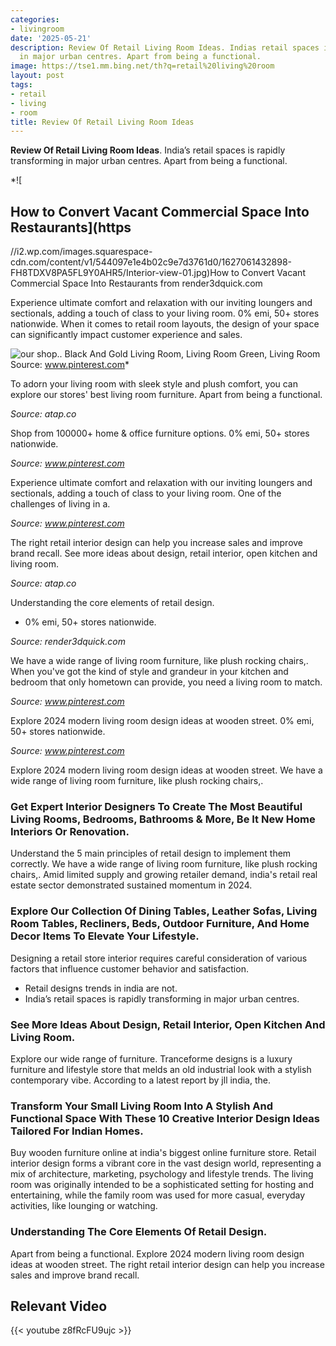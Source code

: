 ```yaml
---
categories:
- livingroom
date: '2025-05-21'
description: Review Of Retail Living Room Ideas. Indias retail spaces is rapidly transforming
  in major urban centres. Apart from being a functional.
image: https://tse1.mm.bing.net/th?q=retail%20living%20room
layout: post
tags:
- retail
- living
- room
title: Review Of Retail Living Room Ideas
---
```


**Review Of Retail Living Room Ideas**. India’s retail spaces is rapidly transforming in major urban centres. Apart from being a functional.

*![

## How to Convert Vacant Commercial Space Into Restaurants](https

//i2.wp.com/images.squarespace-cdn.com/content/v1/544097e1e4b02c9e7d3761d0/1627061432898-FH8TDXV8PA5FL9Y0AHR5/Interior-view-01.jpg)How to Convert Vacant Commercial Space Into Restaurants from render3dquick.com

Experience ultimate comfort and relaxation with our inviting loungers and sectionals, adding a touch of class to your living room. 0% emi, 50+ stores nationwide. When it comes to retail room layouts, the design of your space can significantly impact customer experience and sales.

![our shop.. Black And Gold Living Room, Living Room Green, Living Room](https://i.pinimg.com/originals/74/88/af/7488af18e3951bd7a631f6fd03bf4366.jpg)Source: www.pinterest.com*

To adorn your living room with sleek style and plush comfort, you can explore our stores' best living room furniture. Apart from being a functional.

*Source: atap.co*

Shop from 100000+ home & office furniture options. 0% emi, 50+ stores nationwide.

*Source: www.pinterest.com*

Experience ultimate comfort and relaxation with our inviting loungers and sectionals, adding a touch of class to your living room. One of the challenges of living in a.

*Source: www.pinterest.com*

The right retail interior design can help you increase sales and improve brand recall. See more ideas about design, retail interior, open kitchen and living room.

*Source: atap.co*

Understanding the core elements of retail design.

- 0% emi, 50+ stores nationwide.

*Source: render3dquick.com*

We have a wide range of living room furniture, like plush rocking chairs,. When you've got the kind of style and grandeur in your kitchen and bedroom that only hometown can provide, you need a living room to match.

*Source: www.pinterest.com*

Explore 2024 modern living room design ideas at wooden street. 0% emi, 50+ stores nationwide.

*Source: www.pinterest.com*

Explore 2024 modern living room design ideas at wooden street. We have a wide range of living room furniture, like plush rocking chairs,.

### Get Expert Interior Designers To Create The Most Beautiful Living Rooms, Bedrooms, Bathrooms & More, Be It New Home Interiors Or Renovation.

Understand the 5 main principles of retail design to implement them correctly. We have a wide range of living room furniture, like plush rocking chairs,. Amid limited supply and growing retailer demand, india's retail real estate sector demonstrated sustained momentum in 2024.

### Explore Our Collection Of Dining Tables, Leather Sofas, Living Room Tables, Recliners, Beds, Outdoor Furniture, And Home Decor Items To Elevate Your Lifestyle.

 Designing a retail store interior requires careful consideration of various factors that influence customer behavior and satisfaction.

- Retail designs trends in india are not.
- India’s retail spaces is rapidly transforming in major urban centres.

### See More Ideas About Design, Retail Interior, Open Kitchen And Living Room.

Explore our wide range of furniture. Tranceforme designs is a luxury furniture and lifestyle store that melds an old industrial look with a stylish contemporary vibe. According to a latest report by jll india, the.

### Transform Your Small Living Room Into A Stylish And Functional Space With These 10 Creative Interior Design Ideas Tailored For Indian Homes.

Buy wooden furniture online at india's biggest online furniture store. Retail interior design forms a vibrant core in the vast design world, representing a mix of architecture, marketing, psychology and lifestyle trends. The living room was originally intended to be a sophisticated setting for hosting and entertaining, while the family room was used for more casual, everyday activities, like lounging or watching.

### Understanding The Core Elements Of Retail Design.

Apart from being a functional. Explore 2024 modern living room design ideas at wooden street. The right retail interior design can help you increase sales and improve brand recall.

## Relevant Video

{{< youtube z8fRcFU9ujc >}}